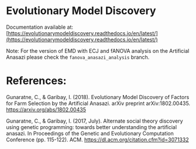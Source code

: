 # Evolutionary Model Discovery

Documentation available at: [https://evolutionarymodeldiscovery.readthedocs.io/en/latest/](https://evolutionarymodeldiscovery.readthedocs.io/en/latest/)

Note: For the version of EMD with ECJ and fANOVA analysis on the Artificial Anasazi please check the ```fanova_anasazi_analysis``` branch.

# References:

Gunaratne, C., & Garibay, I. (2018). Evolutionary Model Discovery of Factors for Farm Selection by the Artificial Anasazi. arXiv preprint arXiv:1802.00435.
https://arxiv.org/abs/1802.00435

Gunaratne, C., & Garibay, I. (2017, July). Alternate social theory discovery using genetic programming: towards better understanding the artificial anasazi. In Proceedings of the Genetic and Evolutionary Computation Conference (pp. 115-122). ACM.
https://dl.acm.org/citation.cfm?id=3071332 
